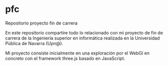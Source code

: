 # pfc
Repositorio proyecto fin de carrera

En este repositorio compartire todo lo relacionado con mi proyecto de fin de carrera de la Ingeniería superior 
en informática realizada en la Universidad Pública de Navarra (Upn@).

Mi proyecto consiste inicialmente en una exploración por el WebGl en concreto con el framework three.js basado en JavaScript.

